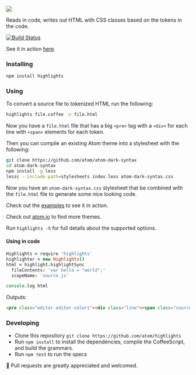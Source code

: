 ![](https://f.cloud.github.com/assets/671378/2454103/24d89962-aee6-11e3-9dcf-ee2d81ec0373.jpg)

Reads in code, writes out HTML with CSS classes based on the tokens in the code.

[![Build Status](https://travis-ci.org/atom/highlights.png)](https://travis-ci.org/atom/highlights)

See it in action [here](http://atom.github.io/highlights/examples).

### Installing

```sh
npm install highlights
```

### Using

To convert a source file to tokenized HTML run the following:

```sh
highlights file.coffee -o file.html
```

Now you have a `file.html` file that has a big `<pre>` tag with a `<div>` for
each line with `<span>` elements for each token.

Then you can compile an existing Atom theme into a stylesheet with the
following:

```sh
git clone https://github.com/atom/atom-dark-syntax
cd atom-dark-syntax
npm install -g less
lessc --include-path=stylesheets index.less atom-dark-syntax.css
```

Now you have an `atom-dark-syntax.css` stylesheet that be combined with
the `file.html` file to generate some nice looking code.

Check out the [examples](http://atom.github.io/highlights/examples) to see
it in action.

Check out [atom.io](https://atom.io/packages) to find more themes.

Run `highlights -h` for full details about the supported options.

#### Using in code

```coffee
Highlights = require 'highlights'
highlighter = new Highlights()
html = highlight.highlightSync
  fileContents: 'var hello = "world";'
  scopeName: 'source.js'

console.log html
```

Outputs:

```html
<pre class="editor editor-colors"><div class="line"><span class="source js"><span class="storage modifier js"><span>var</span></span><span>&nbsp;hello&nbsp;</span><span class="keyword operator js"><span>=</span></span><span>&nbsp;</span><span class="string quoted double js"><span class="punctuation definition string begin js"><span>&quot;</span></span><span>world</span><span class="punctuation definition string end js"><span>&quot;</span></span></span><span class="punctuation terminator statement js"><span>;</span></span></span></div></pre>
```

### Developing

* Clone this repository `git clone https://github.com/atom/highlights`
* Run `npm install` to install the dependencies, compile the CoffeeScript, and
  build the grammars.
* Run `npm test` to run the specs

:green_heart: Pull requests are greatly appreciated and welcomed.

